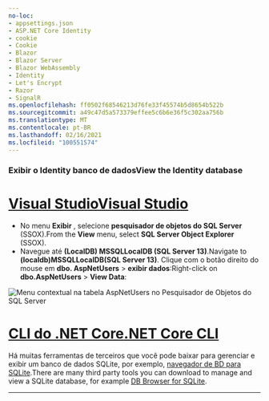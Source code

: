 ```yaml
---
no-loc:
- appsettings.json
- ASP.NET Core Identity
- cookie
- Cookie
- Blazor
- Blazor Server
- Blazor WebAssembly
- Identity
- Let's Encrypt
- Razor
- SignalR
ms.openlocfilehash: ff0502f68546213d76fe33f45574b5d8654b522b
ms.sourcegitcommit: a49c47d5a573379effee5c6b6e36f5c302aa756b
ms.translationtype: MT
ms.contentlocale: pt-BR
ms.lasthandoff: 02/16/2021
ms.locfileid: "100551574"
---
```

### <a name="view-the-identity-database"></a><span data-ttu-id="148f7-101">Exibir o Identity banco de dados</span><span class="sxs-lookup"><span data-stu-id="148f7-101">View the Identity database</span></span>

# <a name="visual-studio"></a>[<span data-ttu-id="148f7-102">Visual Studio</span><span class="sxs-lookup"><span data-stu-id="148f7-102">Visual Studio</span></span>](#tab/visual-studio) 

* <span data-ttu-id="148f7-103">No menu **Exibir** , selecione **pesquisador de objetos do SQL Server** (SSOX).</span><span class="sxs-lookup"><span data-stu-id="148f7-103">From the **View** menu, select **SQL Server Object Explorer** (SSOX).</span></span>
* <span data-ttu-id="148f7-104">Navegue até **(LocalDB) MSSQLLocalDB (SQL Server 13)**.</span><span class="sxs-lookup"><span data-stu-id="148f7-104">Navigate to **(localdb)MSSQLLocalDB(SQL Server 13)**.</span></span> <span data-ttu-id="148f7-105">Clique com o botão direito do mouse em **dbo. AspNetUsers**  >  **exibir dados**:</span><span class="sxs-lookup"><span data-stu-id="148f7-105">Right-click on **dbo.AspNetUsers** > **View Data**:</span></span>

![Menu contextual na tabela AspNetUsers no Pesquisador de Objetos do SQL Server](~/security/authentication/accconfirm/_static/ssox.png)

# <a name="net-core-cli"></a>[<span data-ttu-id="148f7-107">CLI do .NET Core</span><span class="sxs-lookup"><span data-stu-id="148f7-107">.NET Core CLI</span></span>](#tab/netcore-cli)

<span data-ttu-id="148f7-108">Há muitas ferramentas de terceiros que você pode baixar para gerenciar e exibir um banco de dados SQLite, por exemplo, [navegador de BD para SQLite](https://sqlitebrowser.org/).</span><span class="sxs-lookup"><span data-stu-id="148f7-108">There are many third party tools you can download to manage and view a SQLite database, for example [DB Browser for SQLite](https://sqlitebrowser.org/).</span></span>

---